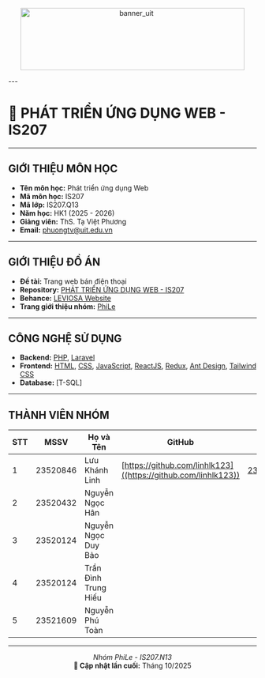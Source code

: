 <p align="center">
  <img width="454" height="126" alt="banner_uit" src="https://github.com/user-attachments/assets/55b5a4d7-016e-4d57-837a-1cbb7a9525e1" />
</p>
---

# 📘 PHÁT TRIỂN ỨNG DỤNG WEB - IS207

---

## GIỚI THIỆU MÔN HỌC
- **Tên môn học:** Phát triển ứng dụng Web  
- **Mã môn học:** IS207  
- **Mã lớp:** IS207.Q13
- **Năm học:** HK1 (2025 - 2026)  
- **Giảng viên:** ThS. Tạ Việt Phương  
- **Email:** [phuongtv@uit.edu.vn](mailto:phuongtv@uit.edu.vn)

---

## GIỚI THIỆU ĐỒ ÁN
- **Đề tài:** Trang web bán điện thoại  
- **Repository:** [PHÁT TRIỂN ỨNG DỤNG WEB - IS207](https://github.com/yourusername/PhatTrienUngDungWeb-IS207)  
- **Behance:** [LEVIOSA Website](https://www.behance.net/)  
- **Trang giới thiệu nhóm:** [PhiLe](https://example.com)

---

## CÔNG NGHỆ SỬ DỤNG
- **Backend:** [PHP](https://www.php.net/), [Laravel](https://laravel.com/)  
- **Frontend:** [HTML](https://developer.mozilla.org/en-US/docs/Web/HTML), [CSS](https://developer.mozilla.org/en-US/docs/Web/CSS), [JavaScript](https://developer.mozilla.org/en-US/docs/Web/JavaScript), [ReactJS](https://react.dev/), [Redux](https://redux.js.org/), [Ant Design](https://ant.design/), [Tailwind CSS](https://tailwindcss.com/)  
- **Database:** [T-SQL]

---

## THÀNH VIÊN NHÓM

| STT | MSSV | Họ và Tên | GitHub | Email |
|-----|------|------------|---------|--------|
| 1 | 23520846 | Lưu Khánh Linh | [https://github.com/linhlk123]((https://github.com/linhlk123)) | [23520846@gm.uit.edu.vn](mailto:23520846@gm.uit.edu.vn) |
| 2 | 23520432 | Nguyễn Ngọc Hân |
| 3 | 23520124 | Nguyễn Ngọc Duy Bảo |
| 4 | 23520124 | Trần Đình Trung Hiếu |
| 5 | 23521609 | Nguyễn Phú Toàn |

---

<p align="center">
  <i>Nhóm PhiLe - IS207.N13</i><br>
  <b>📅 Cập nhật lần cuối:</b> Tháng 10/2025
</p>
